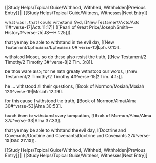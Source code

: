 [[Study Helps/Topical Guide/Withhold, Withheld, Withholden|Previous Entry]]  ||  [[Study Helps/Topical Guide/Witness, Witnesses|Next Entry]]

 what was I, that I could withstand God, [[New Testament/Acts/Acts 11#^verse-17|Acts 11:17]] ([[Pearl of Great Price/Joseph Smith—History#^verse-25|JS—H 1:25]]).

 that ye may be able to withstand in the evil day, [[New Testament/Ephesians/Ephesians 6#^verse-13|Eph. 6:13]].

 withstood Moses, so do these also resist the truth, [[New Testament/2 Timothy/2 Timothy 3#^verse-8|2 Tim. 3:8]].

 be thou ware also; for he hath greatly withstood our words, [[New Testament/2 Timothy/2 Timothy 4#^verse-15|2 Tim. 4:15]].

 he ... withstood all their questions, [[Book of Mormon/Mosiah/Mosiah 12#^verse-19|Mosiah 12:19]].

 for this cause I withstood the truth, [[Book of Mormon/Alma/Alma 30#^verse-53|Alma 30:53]].

 teach them to withstand every temptation, [[Book of Mormon/Alma/Alma 37#^verse-33|Alma 37:33]].

 that ye may be able to withstand the evil day, [[Doctrine and Covenants/Doctrine and Covenants/Doctrine and Covenants 27#^verse-15|D&C 27:15]].

[[Study Helps/Topical Guide/Withhold, Withheld, Withholden|Previous Entry]]  ||  [[Study Helps/Topical Guide/Witness, Witnesses|Next Entry]]